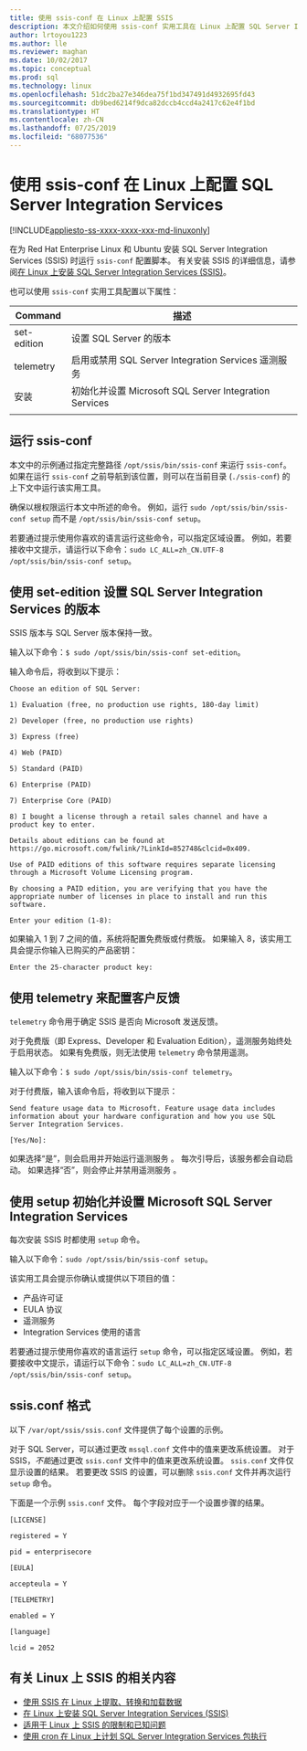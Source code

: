 ```yaml
---
title: 使用 ssis-conf 在 Linux 上配置 SSIS
description: 本文介绍如何使用 ssis-conf 实用工具在 Linux 上配置 SQL Server Integration Services (SSIS)。
author: lrtoyou1223
ms.author: lle
ms.reviewer: maghan
ms.date: 10/02/2017
ms.topic: conceptual
ms.prod: sql
ms.technology: linux
ms.openlocfilehash: 51dc2ba27e346dea75f1bd347491d4932695fd43
ms.sourcegitcommit: db9bed6214f9dca82dccb4ccd4a2417c62e4f1bd
ms.translationtype: HT
ms.contentlocale: zh-CN
ms.lasthandoff: 07/25/2019
ms.locfileid: "68077536"
---
```

# <a name="configure-sql-server-integration-services-on-linux-with-ssis-conf"></a>使用 ssis-conf 在 Linux 上配置 SQL Server Integration Services

[!INCLUDE[appliesto-ss-xxxx-xxxx-xxx-md-linuxonly](../includes/appliesto-ss-xxxx-xxxx-xxx-md-linuxonly.md)]

在为 Red Hat Enterprise Linux 和 Ubuntu 安装 SQL Server Integration Services (SSIS) 时运行 `ssis-conf` 配置脚本。 有关安装 SSIS 的详细信息，请参阅[在 Linux 上安装 SQL Server Integration Services (SSIS)](sql-server-linux-setup-ssis.md)。

也可以使用 `ssis-conf` 实用工具配置以下属性：

| Command | 描述 |
|-------------|---------------------------------------------------------------------|
| set-edition | 设置 SQL Server 的版本                                       |
| telemetry   | 启用或禁用 SQL Server Integration Services 遥测服务 |
| 安装       | 初始化并设置 Microsoft SQL Server Integration Services      |
|||

## <a name="run-ssis-conf"></a>运行 ssis-conf

本文中的示例通过指定完整路径 `/opt/ssis/bin/ssis-conf` 来运行 `ssis-conf`。 如果在运行 `ssis-conf` 之前导航到该位置，则可以在当前目录 (`./ssis-conf`) 的上下文中运行该实用工具。

确保以根权限运行本文中所述的命令。 例如，运行 `sudo /opt/ssis/bin/ssis-conf setup` 而不是 `/opt/ssis/bin/ssis-conf setup`。

若要通过提示使用你喜欢的语言运行这些命令，可以指定区域设置。 例如，若要接收中文提示，请运行以下命令：`sudo LC_ALL=zh_CN.UTF-8 /opt/ssis/bin/ssis-conf setup`。

## <a name="use-set-edition-to-set-the-edition-of-sql-server-integration-services"></a>使用 set-edition 设置 SQL Server Integration Services 的版本

SSIS 版本与 SQL Server 版本保持一致。

输入以下命令：`$ sudo /opt/ssis/bin/ssis-conf set-edition`。

输入命令后，将收到以下提示：

```
Choose an edition of SQL Server:

1) Evaluation (free, no production use rights, 180-day limit)

2) Developer (free, no production use rights)

3) Express (free)

4) Web (PAID)

5) Standard (PAID)

6) Enterprise (PAID)

7) Enterprise Core (PAID)

8) I bought a license through a retail sales channel and have a product key to enter.

Details about editions can be found at https://go.microsoft.com/fwlink/?LinkId=852748&clcid=0x409.

Use of PAID editions of this software requires separate licensing through a Microsoft Volume Licensing program.

By choosing a PAID edition, you are verifying that you have the appropriate number of licenses in place to install and run this software.

Enter your edition (1-8):
```

如果输入 1 到 7 之间的值，系统将配置免费版或付费版。 如果输入 8，该实用工具会提示你输入已购买的产品密钥：

```
Enter the 25-character product key:
```

## <a name="use-telemetry-to-configure-customer-feedback"></a>使用 telemetry 来配置客户反馈

`telemetry` 命令用于确定 SSIS 是否向 Microsoft 发送反馈。

对于免费版（即 Express、Developer 和 Evaluation Edition），遥测服务始终处于启用状态。 如果有免费版，则无法使用 `telemetry` 命令禁用遥测。

输入以下命令：`$ sudo /opt/ssis/bin/ssis-conf telemetry`。

对于付费版，输入该命令后，将收到以下提示：

```
Send feature usage data to Microsoft. Feature usage data includes information about your hardware configuration and how you use SQL Server Integration Services.

[Yes/No]:
```

如果选择“是”，则会启用并开始运行遥测服务  。 每次引导后，该服务都会自动启动。 如果选择“否”，则会停止并禁用遥测服务  。

## <a name="use-setup-to-initialize-and-set-up-microsoft-sql-server-integration-services"></a>使用 setup 初始化并设置 Microsoft SQL Server Integration Services

每次安装 SSIS 时都使用 `setup` 命令。

输入以下命令：`sudo /opt/ssis/bin/ssis-conf setup`。

该实用工具会提示你确认或提供以下项目的值：
-   产品许可证
-   EULA 协议
-   遥测服务
-   Integration Services 使用的语言

若要通过提示使用你喜欢的语言运行 `setup` 命令，可以指定区域设置。 例如，若要接收中文提示，请运行以下命令：`sudo LC_ALL=zh_CN.UTF-8 /opt/ssis/bin/ssis-conf setup`。

## <a name="ssisconf-format"></a>ssis.conf 格式

以下 `/var/opt/ssis/ssis.conf` 文件提供了每个设置的示例。

对于 SQL Server，可以通过更改 `mssql.conf` 文件中的值来更改系统设置。 对于 SSIS，*不能*通过更改 `ssis.conf` 文件中的值来更改系统设置。 `ssis.conf` 文件仅显示设置的结果。 若要更改 SSIS 的设置，可以删除 `ssis.conf` 文件并再次运行 `setup` 命令。

下面是一个示例 `ssis.conf` 文件。 每个字段对应于一个设置步骤的结果。

```
[LICENSE]
                       
registered = Y        
                       
pid = enterprisecore  
                       
[EULA]
                       
accepteula = Y        
                       
[TELEMETRY]
                       
enabled = Y           
                       
[language]
                       
lcid = 2052
```

## <a name="related-content-about-ssis-on-linux"></a>有关 Linux 上 SSIS 的相关内容
-   [使用 SSIS 在 Linux 上提取、转换和加载数据](sql-server-linux-migrate-ssis.md)
-   [在 Linux 上安装 SQL Server Integration Services (SSIS)](sql-server-linux-setup-ssis.md)
-   [适用于 Linux 上 SSIS 的限制和已知问题](sql-server-linux-ssis-known-issues.md)
-   [使用 cron 在 Linux 上计划 SQL Server Integration Services 包执行](sql-server-linux-schedule-ssis-packages.md)

